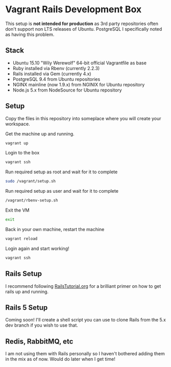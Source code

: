 # Vagrant Rails Development Box


This setup is **not intended for production** as 3rd party repositories often
don't support non LTS releases of Ubuntu. PostgreSQL I specifically noted as
having this problem.

## Stack

* Ubuntu 15.10 "Wily Werewolf" 64-bit official Vagrantfile as base
* Ruby installed via Rbenv (currently 2.2.3)
* Rails installed via Gem (currently 4.x)
* PostgreSQL 9.4 from Ubuntu repositories
* NGINX mainline (now 1.9.x) from NGINIX for Ubuntu repository
* Node.js 5.x from NodeSource for Ubuntu repository


## Setup

Copy the files in this repository into someplace where you will create your
workspace.

Get the machine up and running.

```bash
vagrant up
```

Login to the box

```bash
vagrant ssh
```

Run required setup as root and wait for it to complete

```bash
sudo /vagrant/setup.sh
```

Run required setup as user and wait for it to complete

```bash
/vagrant/rbenv-setup.sh
```

Exit the VM

```bash
exit
```

Back in your own machine, restart the machine

```bash
vagrant reload
```

Login again and start working!

```bash
vagrant ssh
```

## Rails Setup

I recommend following [RailsTutorial.org](https://www.railstutorial.org/book/)
for a brilliant primer on how to get rails up and running.

## Rails 5 Setup

Coming soon! I'll create a shell script you can use to clone Rails from the
5.x dev branch if you wish to use that.

## Redis, RabbitMQ, etc

I am not using them with Rails personally so I haven't bothered adding them in
the mix as of now. Would do later when I get time!

